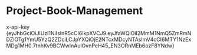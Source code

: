 # Project-Book-Management
x-api-key
{eyJhbGciOiJIUzI1NiIsInR5cCI6IkpXVCJ9.eyJfaWQiOiI2MmM1NmQ5ZmRmNDZlOTg1YmU5YzQ2ZDciLCJpYXQiOjE2NTcxMDcyNTAsImV4cCI6MTY1NzExMDg1MH0.7tnhKv9BCWwInAulOvnPeH45_EN3ORnMEb6ozF8YNdw}